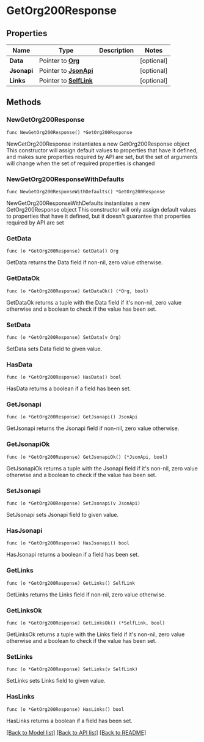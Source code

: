# GetOrg200Response

## Properties

Name | Type | Description | Notes
------------ | ------------- | ------------- | -------------
**Data** | Pointer to [**Org**](Org.md) |  | [optional] 
**Jsonapi** | Pointer to [**JsonApi**](JsonApi.md) |  | [optional] 
**Links** | Pointer to [**SelfLink**](SelfLink.md) |  | [optional] 

## Methods

### NewGetOrg200Response

`func NewGetOrg200Response() *GetOrg200Response`

NewGetOrg200Response instantiates a new GetOrg200Response object
This constructor will assign default values to properties that have it defined,
and makes sure properties required by API are set, but the set of arguments
will change when the set of required properties is changed

### NewGetOrg200ResponseWithDefaults

`func NewGetOrg200ResponseWithDefaults() *GetOrg200Response`

NewGetOrg200ResponseWithDefaults instantiates a new GetOrg200Response object
This constructor will only assign default values to properties that have it defined,
but it doesn't guarantee that properties required by API are set

### GetData

`func (o *GetOrg200Response) GetData() Org`

GetData returns the Data field if non-nil, zero value otherwise.

### GetDataOk

`func (o *GetOrg200Response) GetDataOk() (*Org, bool)`

GetDataOk returns a tuple with the Data field if it's non-nil, zero value otherwise
and a boolean to check if the value has been set.

### SetData

`func (o *GetOrg200Response) SetData(v Org)`

SetData sets Data field to given value.

### HasData

`func (o *GetOrg200Response) HasData() bool`

HasData returns a boolean if a field has been set.

### GetJsonapi

`func (o *GetOrg200Response) GetJsonapi() JsonApi`

GetJsonapi returns the Jsonapi field if non-nil, zero value otherwise.

### GetJsonapiOk

`func (o *GetOrg200Response) GetJsonapiOk() (*JsonApi, bool)`

GetJsonapiOk returns a tuple with the Jsonapi field if it's non-nil, zero value otherwise
and a boolean to check if the value has been set.

### SetJsonapi

`func (o *GetOrg200Response) SetJsonapi(v JsonApi)`

SetJsonapi sets Jsonapi field to given value.

### HasJsonapi

`func (o *GetOrg200Response) HasJsonapi() bool`

HasJsonapi returns a boolean if a field has been set.

### GetLinks

`func (o *GetOrg200Response) GetLinks() SelfLink`

GetLinks returns the Links field if non-nil, zero value otherwise.

### GetLinksOk

`func (o *GetOrg200Response) GetLinksOk() (*SelfLink, bool)`

GetLinksOk returns a tuple with the Links field if it's non-nil, zero value otherwise
and a boolean to check if the value has been set.

### SetLinks

`func (o *GetOrg200Response) SetLinks(v SelfLink)`

SetLinks sets Links field to given value.

### HasLinks

`func (o *GetOrg200Response) HasLinks() bool`

HasLinks returns a boolean if a field has been set.


[[Back to Model list]](../README.md#documentation-for-models) [[Back to API list]](../README.md#documentation-for-api-endpoints) [[Back to README]](../README.md)


